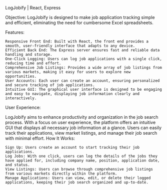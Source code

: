 LogJobify | React, Express

Objective: LogJobify is designed to make job application tracking simple and efficient, eliminating the need for cumbersome Excel spreadsheets.

Features:

    Responsive Front End: Built with React, the front end provides a smooth, user-friendly interface that adapts to any device.
    Efficient Back End: The Express server ensures fast and reliable data handling and storage.
    One-Click Logging: Users can log job applications with a single click, reducing time and effort.
    Comprehensive Job Listings: Provides a wide array of job listings from various markets, making it easy for users to explore new opportunities.
    User Accounts: Each user can create an account, ensuring personalized and secure tracking of job applications.
    Intuitive GUI: The graphical user interface is designed to be engaging and easy to navigate, displaying job information clearly and interactively.

User Experience:

LogJobify aims to enhance productivity and organization in the job search process. With a focus on user experience, the platform offers an intuitive GUI that displays all necessary job information at a glance. Users can easily track their applications, view market listings, and manage their job search with minimal effort.
How It Works:

    Sign Up: Users create an account to start tracking their job applications.
    Log Jobs: With one click, users can log the details of the jobs they have applied for, including company name, position, application date, and status.
    View Listings: Users can browse through comprehensive job listings from various markets directly within the platform.
    Manage Applications: Users can view, edit, or delete their logged applications, keeping their job search organized and up-to-date.

